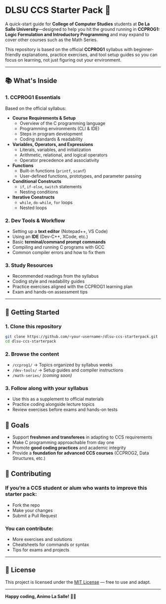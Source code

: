 # DLSU CCS Starter Pack 🎒

A quick-start guide for **College of Computer Studies** students at **De La Salle University**—designed to help you hit the ground running in **CCPROG1: Logic Formulation and Introductory Programming** and may expand to cover other courses such as the Math Series.

This repository is based on the official **CCPROG1** syllabus with beginner-friendly explanations, practice exercises, and tool setup guides so you can focus on learning, not just figuring out your environment.

---

## 📚 What's Inside

### 1. CCPROG1 Essentials
Based on the official syllabus:
- **Course Requirements & Setup**
  - Overview of the C programming language
  - Programming environments (CLI & IDE)
  - Steps in program development
  - Coding standards & readability
- **Variables, Operators, and Expressions**
  - Literals, variables, and initialization
  - Arithmetic, relational, and logical operators
  - Operator precedence and associativity
- **Functions**
  - Built-in functions (`printf`, `scanf`)
  - User-defined functions, prototypes, and parameter passing
- **Conditional Constructs**
  - `if`, `if-else`, `switch` statements
  - Nesting conditions
- **Iterative Constructs**
  - `while`, `do-while`, `for` loops
  - Nested loops

### 2. Dev Tools & Workflow
- Setting up a **text editor** (Notepad++, VS Code)
- Using an **IDE** (Dev-C++, XCode, etc.)
- Basic **terminal/command prompt commands**
- Compiling and running C programs with GCC
- Common compiler errors and how to fix them

### 3. Study Resources
- Recommended readings from the syllabus
- Coding style and readability guides
- Practice exercises aligned with the CCPROG1 learning plan
- Exam and hands-on assessment tips

---

## 🚀 Getting Started

### 1. **Clone this repository**
   ```bash
   git clone https://github.com/<your-username>/dlsu-ccs-starterpack.git
   cd dlsu-ccs-starterpack
   ```
### 2. Browse the content
- `/ccprog1/` → Topics organized by syllabus weeks  
- `/dev-tools/` → Setup guides and compiler instructions  
- `/math-series/` *(coming soon)*  

### 3. Follow along with your syllabus
- Use this as a supplement to official materials
- Practice coding alongside lecture topics
- Review exercises before exams and hands-on tests

## 🎯 Goals

- Support **freshmen and transferees** in adapting to CCS requirements
- Make C programming approachable from day one
- Promote **good coding practices** and academic integrity
- Provide a **foundation for advanced CCS courses** (CCPROG2, Data Structures, etc.)
## 🤝 Contributing

### If you’re a CCS student or alum who wants to improve this starter pack:
- Fork the repo
- Make your changes
- Submit a Pull Request

### You can contribute:
- More exercises and solutions
- Cheatsheets for commands or syntax
- Tips for exams and projects

---

## 📄 License

This project is licensed under the [MIT License](LICENSE) — free to use and adapt.

---

**Happy coding, Animo La Salle!** 💚🐎
